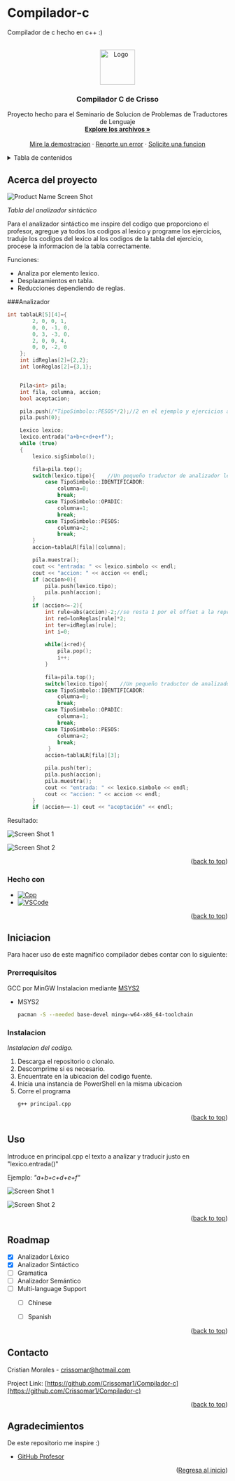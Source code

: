 # Compilador-c
 Compilador de c hecho en c++ :)

<!-- Improved compatibility of back to top link: See: https://github.com/othneildrew/Best-README-Template/pull/73 -->
<a name="readme-top"></a>
<!--
*** Thanks for checking out the Best-README-Template. If you have a suggestion
*** that would make this better, please fork the repo and create a pull request
*** or simply open an issue with the tag "enhancement".
*** Don't forget to give the project a star!
*** Thanks again! Now go create something AMAZING! :D
-->



<!-- PROJECT SHIELDS -->
<!--
*** I'm using markdown "reference style" links for readability.
*** Reference links are enclosed in brackets [ ] instead of parentheses ( ).
*** See the bottom of this document for the declaration of the reference variables
*** for contributors-url, forks-url, etc. This is an optional, concise syntax you may use.
*** https://www.markdownguide.org/basic-syntax/#reference-style-links
-->


<!-- PROJECT LOGO -->
<br />
<div align="center">
  <a href="https://github.com/Crissomar1/Compilador-c">
    <img src="images/logo.jpg" alt="Logo" width="80" height="80">
  </a>

  <h3 align="center">Compilador C de Crisso</h3>

  <p align="center">
    Proyecto hecho para el Seminario de Solucion de Problemas de Traductores de Lenguaje
    <br />
    <a href="https://github.com/Crissomar1/Compilador-c"><strong>Explore los archivos »</strong></a>
    <br />
    <br />
    <a href="https://github.com/Crissomar1/Compilador-c">Mire la demostracion</a>
    ·
    <a href="https://github.com/Crissomar1/Compilador-c/issues">Reporte un error</a>
    ·
    <a href="https://github.com/Crissomar1/Compilador-c/issues">Solicite una funcion</a>
  </p>
</div>



<!-- TABLE OF CONTENTS -->
<details>
  <summary>Tabla de contenidos</summary>
  <ol>
    <li>
      <a href="#Acerca-del-proyecto">Acerca del proyecto</a>
      <ul>
        <li><a href="#Hecho-con">Hecho con</a></li>
      </ul>
    </li>
    <li>
      <a href="#Iniciacion">Iniciacion</a>
      <ul>
        <li><a href="#Prerrequisitos">Prerrequisitos</a></li>
        <li><a href="#Instalacion">Instalacion</a></li>
      </ul>
    </li>
    <li><a href="#Uso">Uso</a></li>
    <li><a href="#roadmap">Roadmap</a></li>
    <li><a href="#Contacto">Contacto</a></li>
    <li><a href="#Agradecimientos">Agradecimientos</a></li>
  </ol>
</details>



<!-- ABOUT THE PROJECT -->
## Acerca del proyecto

![Product Name Screen Shot](images/Stable.png)

_Tabla del analizador sintáctico_

Para el analizador sintáctico me inspire del codigo que proporciono el profesor, agregue ya todos los codigos al lexico y programe los ejercicios, traduje los codigos del lexico al los codigos de la tabla del ejercicio, procese la informacion de la tabla correctamente.

Funciones:
* Analiza por elemento lexico.
* Desplazamientos en tabla.
* Reducciones dependiendo de reglas.

###Analizador

```cpp
int tablaLR[5][4]={
        2, 0, 0, 1,
        0, 0, -1, 0,
        0, 3, -3, 0,
        2, 0, 0, 4,
        0, 0, -2, 0
    };
    int idReglas[2]={2,2};
    int lonReglas[2]={3,1};


    Pila<int> pila;
    int fila, columna, accion;
    bool aceptacion;

    pila.push(/*TipoSimbolo::PESOS*/2);//2 en el ejemplo y ejercicios actual
    pila.push(0);

    Lexico lexico; 
    lexico.entrada("a+b+c+d+e+f");
    while (true)
    {
        lexico.sigSimbolo();

        fila=pila.top();
        switch(lexico.tipo){    //Un pequeño traductor de analizador lexico para que funcione con nuestra tabla de transiciones
            case TipoSimbolo::IDENTIFICADOR:
                columna=0;
                break;
            case TipoSimbolo::OPADIC:
                columna=1;
                break;
            case TipoSimbolo::PESOS:
                columna=2;
                break;
        }
        accion=tablaLR[fila][columna];

        pila.muestra();
        cout << "entrada: " << lexico.simbolo << endl;
        cout << "accion: " << accion << endl;
        if (accion>0){
            pila.push(lexico.tipo);
            pila.push(accion);
        }
        if (accion<=-2){
            int rule=abs(accion)-2;//se resta 1 por el offset a la representacion de reglas en negativo y se resta otro por dispocision de arreglos de reglas
            int red=lonReglas[rule]*2;
            int ter=idReglas[rule];
            int i=0;
            
            while(i<red){
                pila.pop();
                i++;
            }
            
            fila=pila.top();
            switch(lexico.tipo){    //Un pequeño traductor de analizador lexico para que funcione con nuestra tabla de transiciones
            case TipoSimbolo::IDENTIFICADOR:
                columna=0;
                break;
            case TipoSimbolo::OPADIC:
                columna=1;
                break;
            case TipoSimbolo::PESOS:
                columna=2;
                break;
             }
            accion=tablaLR[fila][3];

            pila.push(ter);
            pila.push(accion);
            pila.muestra();
            cout << "entrada: " << lexico.simbolo << endl;
            cout << "accion: " << accion << endl;
        }
        if (accion==-1) cout << "aceptación" << endl;
```

Resultado:


![Screen Shot 1](images/ss1.png)

![Screen Shot 2](images/ss2.png)


<p align="right">(<a href="#readme-top">back to top</a>)</p>



### Hecho con



* [![Cpp][C++]][C++-url]
* [![VSCode][VSC]][VSCode-url]

<p align="right">(<a href="#readme-top">back to top</a>)</p>



<!-- GETTING STARTED -->
## Iniciacion

Para hacer uso de este magnifico compilador debes contar con lo siguiente:

### Prerrequisitos

GCC por MinGW Instalacion mediante [MSYS2](https://www.msys2.org/)
* MSYS2
  ```sh
  pacman -S --needed base-devel mingw-w64-x86_64-toolchain
  ```

### Instalacion

_Instalacion del codigo._

1. Descarga el repositorio o clonalo.
2. Descomprime si es necesario.
2. Encuentrate en la ubicacion del codigo fuente.
3. Inicia una instancia de PowerShell en la misma ubicacion
3. Corre el programa
   ```sh
   g++ principal.cpp
   ```

<p align="right">(<a href="#readme-top">back to top</a>)</p>



<!-- USAGE EXAMPLES -->
## Uso

Introduce en principal.cpp el texto a analizar y traducir justo en "lexico.entrada()"

Ejemplo:  _"a+b+c+d+e+f"_

![Screen Shot 1](images/ss1.png)

![Screen Shot 2](images/ss2.png)

<!--_For more examples, please refer to the [Documentation](https://example.com)_-->

<p align="right">(<a href="#readme-top">back to top</a>)</p>



<!-- ROADMAP -->
## Roadmap

- [x] Analizador Léxico
- [x] Analizador Sintáctico 
- [ ] Gramatica
- [ ] Analizador Semántico
- [ ] Multi-language Support
    - [ ] Chinese
    - [ ] Spanish


<p align="right">(<a href="#readme-top">back to top</a>)</p>








<!-- CONTACT -->
## Contacto

Cristian Morales - crissomar@hotmail.com

Project Link: [https://github.com/Crissomar1/Compilador-c](https://github.com/Crissomar1/Compilador-c)

<p align="right">(<a href="#readme-top">back to top</a>)</p>



<!-- ACKNOWLEDGMENTS -->
## Agradecimientos

De este repositorio me inspire :)

* [GitHub Profesor](https://github.com/TraductoresLenguajes2/Traductores)

<p align="right">(<a href="#readme-top">Regresa al inicio</a>)</p>



<!-- MARKDOWN LINKS & IMAGES -->
<!-- https://www.markdownguide.org/basic-syntax/#reference-style-links -->

[C++]: https://img.shields.io/badge/c++-%2300599C.svg?style=for-the-badge&logo=c%2B%2B&logoColor=white
[C++-url]: https://www.mingw-w64.org/
[VSC]: https://img.shields.io/badge/Visual%20Studio%20Code-0078d7.svg?style=for-the-badge&logo=visual-studio-code&logoColor=white
[VSCode-url]: https://code.visualstudio.com/